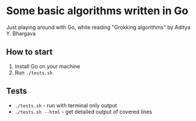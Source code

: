 # Some basic algorithms written in Go

Just playing around with Go, while reading "Grokking algorithms" by Aditya Y. Bhargava

## How to start

1. Install Go on your machine
1. Run `./tests.sh`

## Tests

* `./tests.sh` - run with terminal only output
* `./tests.sh --html` - get detailed output of covered lines
